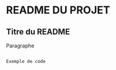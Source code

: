 README DU PROJET
======

Titre  du README
----------------


Paragraphe

<code>
Exemple de code
</de>

